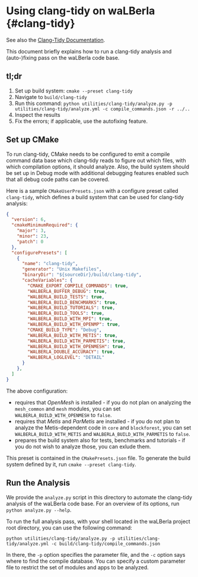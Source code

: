 # Using clang-tidy on waLBerla {#clang-tidy}

See also the [Clang-Tidy Documentation](https://clang.llvm.org/extra/clang-tidy/).

This document briefly explains how to run a clang-tidy analysis and (auto-)fixing pass on the waLBerla code base.

## tl;dr

 1. Set up build system: `cmake --preset clang-tidy`
 2. Navigate to `build/clang-tidy`
 3. Run this command: `python utilities/clang-tidy/analyze.py -p utilities/clang-tidy/analyze.yml -c compile_commands.json -r ../..`
 4. Inspect the results
 5. Fix the errors; if applicable, use the autofixing feature.


## Set up CMake

To run clang-tidy, CMake needs to be configured to emit a compile command data base which clang-tidy
reads to figure out which files, with which compilation options, it should analyze.
Also, the build system should be set up in Debug mode with additional debugging features enabled
such that all debug code paths can be covered.

Here is a sample `CMakeUserPresets.json` with a configure preset called `clang-tidy`, which defines
a build system that can be used for clang-tidy analysis:

```JSON
{
  "version": 6,
  "cmakeMinimumRequired": {
    "major": 3,
    "minor": 23,
    "patch": 0
  },
  "configurePresets": [
    {
      "name": "clang-tidy",
      "generator": "Unix Makefiles",
      "binaryDir": "${sourceDir}/build/clang-tidy",
      "cacheVariables": {
        "CMAKE_EXPORT_COMPILE_COMMANDS": true,
        "WALBERLA_BUFFER_DEBUG": true,
        "WALBERLA_BUILD_TESTS": true,
        "WALBERLA_BUILD_BENCHMARKS": true,
        "WALBERLA_BUILD_TUTORIALS": true,
        "WALBERLA_BUILD_TOOLS": true,
        "WALBERLA_BUILD_WITH_MPI": true,
        "WALBERLA_BUILD_WITH_OPENMP": true,
        "CMAKE_BUILD_TYPE": "Debug",
        "WALBERLA_BUILD_WITH_METIS": true,
        "WALBERLA_BUILD_WITH_PARMETIS": true,
        "WALBERLA_BUILD_WITH_OPENMESH": true,
        "WALBERLA_DOUBLE_ACCURACY": true,
        "WALBERLA_LOGLEVEL": "DETAIL"
      }
    },
  ]
}
```

The above configuration:
 - requires that *OpenMesh* is installed - if you do not plan on analyzing the `mesh_common` and `mesh` modules,
   you can set `WALBERLA_BUILD_WITH_OPENMESH` to `false`.
 - requires that *Metis* and *ParMetis* are installed - if you do not plan to analyze the Metis-dependent code
   in `core` and `blockforest`, you can set `WALBERLA_BUILD_WITH_METIS` and `WALBERLA_BUILD_WITH_PARMETIS` to `false`.
 - prepares the build system also for tests, benchmarks and tutorials - if you do not wish to analyze those, you can exlude them.

This preset is contained in the `CMakePresets.json` file. To generate the build system defined by it, run `cmake --preset clang-tidy`.

## Run the Analysis

We provide the `analyze.py` script in this directory to automate the clang-tidy analysis of the waLBerla code base.
For an overview of its options, run `python analyze.py --help`.

To run the full analysis pass, with your shell located in the waLBerla project root directory, you can use the following command:

```
python utilities/clang-tidy/analyze.py -p utilities/clang-tidy/analyze.yml -c build/clang-tidy/compile_commands.json
```

In there, the `-p` option specifies the parameter file, and the `-c` option says where to find the compile database.
You can specify a custom parameter file to restrict the set of modules and apps to be analyzed.
